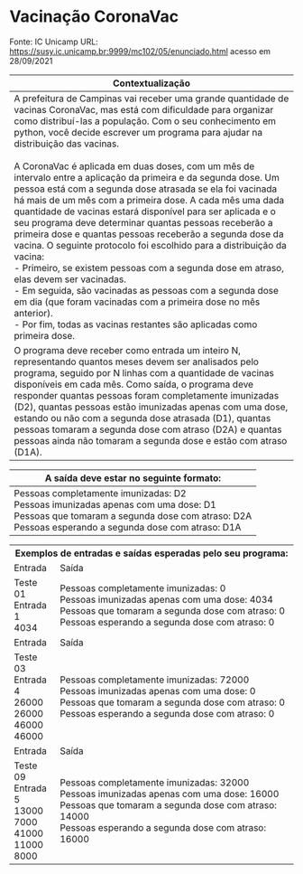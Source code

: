 # Vacinação CoronaVac 
Fonte: IC Unicamp URL: https://susy.ic.unicamp.br:9999/mc102/05/enunciado.html acesso em 28/09/2021

|Contextualização|
|-|
|A prefeitura de Campinas vai receber uma grande quantidade de vacinas CoronaVac, mas está com dificuldade para organizar como distribuí-las a população. Com o seu conhecimento em python, você decide escrever um programa para ajudar na distribuição das vacinas.<br><br>A CoronaVac é aplicada em duas doses, com um mês de intervalo entre a aplicação da primeira e da segunda dose. Um pessoa está com a segunda dose atrasada se ela foi vacinada há mais de um mês com a primeira dose. A cada mês uma dada quantidade de vacinas estará disponível para ser aplicada e o seu programa deve determinar quantas pessoas receberão a primeira dose e quantas pessoas receberão a segunda dose da vacina. O seguinte protocolo foi escolhido para a distribuição da vacina:<br>- Primeiro, se existem pessoas com a segunda dose em atraso, elas devem ser vacinadas.<br>- Em seguida, são vacinadas as pessoas com a segunda dose em dia (que foram vacinadas com a primeira dose no mês anterior).<br>- Por fim, todas as vacinas restantes são aplicadas como primeira dose.|
|O programa deve receber como entrada um inteiro N, representando quantos meses devem ser analisados pelo programa, seguido por N linhas com a quantidade de vacinas disponíveis em cada mês. Como saída, o programa deve responder quantas pessoas foram completamente imunizadas (D2), quantas pessoas estão imunizadas apenas com uma dose, estando ou não com a segunda dose atrasada (D1), quantas pessoas tomaram a segunda dose com atraso (D2A) e quantas pessoas ainda não tomaram a segunda dose e estão com atraso (D1A).|

|A saída deve estar no seguinte formato:|
|-|
|Pessoas completamente imunizadas: D2<br>Pessoas imunizadas apenas com uma dose: D1<br>Pessoas que tomaram a segunda dose com atraso: D2A<br>Pessoas esperando a segunda dose com atraso: D1A|

<table>
<tr><th colspan=2>Exemplos de entradas e saídas esperadas pelo seu programa:</th></tr>
<tr><td>Entrada</td><td>Saída</td></tr>
<tr>
	<td>Teste 01<br>Entrada<br>1<br>4034</td>
	<td>Pessoas completamente imunizadas: 0<br>Pessoas imunizadas apenas com uma dose: 4034<br>Pessoas que tomaram a segunda dose com atraso: 0<br>Pessoas esperando a segunda dose com atraso: 0</td>
</tr>
<tr><td>Entrada</td><td>Saída</td></tr>
<tr>
	<td>Teste 03<br>Entrada<br>4<br>26000<br>26000<br>46000<br>46000</td>
	<td>Pessoas completamente imunizadas: 72000<br>Pessoas imunizadas apenas com uma dose: 0<br>Pessoas que tomaram a segunda dose com atraso: 0<br>Pessoas esperando a segunda dose com atraso: 0</td>
</tr>
<tr><td>Entrada</td><td>Saída</td></tr>
<tr>
	<td>Teste 09<br>Entrada<br>5<br>13000<br>7000<br>41000<br>11000<br>8000</td>
	<td>Pessoas completamente imunizadas: 32000<br>Pessoas imunizadas apenas com uma dose: 16000<br>Pessoas que tomaram a segunda dose com atraso: 14000<br>Pessoas esperando a segunda dose com atraso: 16000</td>
</tr>
</table>

